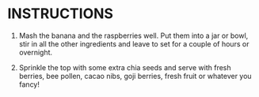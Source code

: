 # INSTRUCTIONS
 
1. Mash the banana and the raspberries well. Put them into a jar or bowl, stir in all the other ingredients and leave to set for a couple of hours or overnight.

2. Sprinkle the top with some extra chia seeds and serve with fresh berries, bee pollen, cacao nibs, goji berries, fresh fruit or whatever you fancy!

